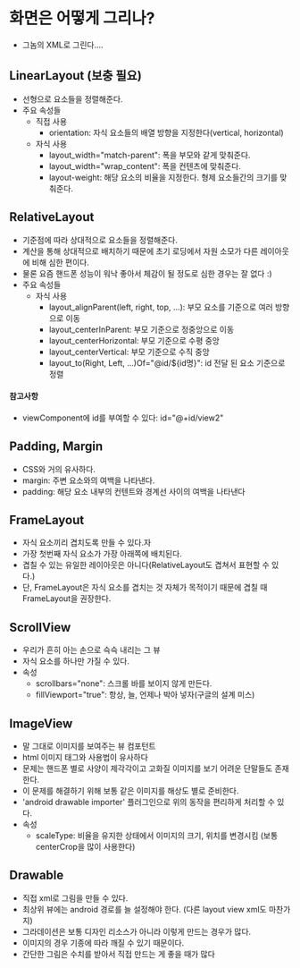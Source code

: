 # 화면은 어떻게 그리나?
- 그놈의 XML로 그린다....

## LinearLayout (보충 필요)
- 선형으로 요소들을 정렬해준다.
- 주요 속성들
    - 직접 사용
        - orientation: 자식 요소들의 배열 방향을 지정한다(vertical, horizontal)
    - 자식 사용
        - layout_width="match-parent": 폭을 부모와 같게 맞춰준다.
        - layout_width="wrap_content": 폭을 컨텐츠에 맞춰준다.
        - layout-weight: 해당 요소의 비율을 지정한다. 형제 요소들간의 크기를 맞춰준다.

## RelativeLayout
- 기준점에 따라 상대적으로 요소들을 정렬해준다.
- 계산을 통해 상대적으로 배치하기 때문에 초기 로딩에서 자원 소모가 다른 레이아웃에 비해 심한 편이다.
- 물론 요즘 핸드폰 성능이 워낙 좋아서 체감이 될 정도로 심한 경우는 잘 없다 :)
- 주요 속성들
    - 자식 사용
        - layout_alignParent(left, right, top, ...): 부모 요소를 기준으로 여러 방향으로 이동
        - layout_centerInParent: 부모 기준으로 정중앙으로 이동
        - layout_centerHorizontal: 부모 기준으로 수평 중앙
        - layout_centerVertical: 부모 기준으로 수직 중앙
        - layout_to(Right, Left, ...)Of="@id/${id명}": id 전달 된 요소 기준으로 정렬

#### 참고사항
- viewComponent에 id를 부여할 수 있다: id="@+id/view2"

## Padding, Margin
- CSS와 거의 유사하다.
- margin: 주변 요소와의 여백을 나타낸다.
- padding: 해당 요소 내부의 컨텐트와 경계선 사이의 여백을 나타낸다

## FrameLayout
- 자식 요소끼리 겹치도록 만들 수 있다.자
- 가장 첫번째 자식 요소가 가장 아래쪽에 배치된다.
- 겹칠 수 있는 유일한 레이아웃은 아니다(RelativeLayout도 겹쳐서 표현할 수 있다.)
- 단, FrameLayout은 자식 요소를 겹치는 것 자체가 목적이기 때문에 겹칠 때 FrameLayout을 권장한다.

## ScrollView
- 우리가 흔히 아는 손으로 슥슥 내리는 그 뷰
- 자식 요소를 하나만 가질 수 있다.
- 속성
    - scrollbars="none": 스크롤 바를 보이지 않게 만든다.
    - fillViewport="true": 항상, 늘, 언제나 박아 넣자(구글의 설계 미스)

## ImageView
- 말 그대로 이미지를 보여주는 뷰 컴포턴트
- html 이미지 태그와 사용법이 유사하다
- 문제는 핸드폰 별로 사양이 제각각이고 고화질 이미지를 보기 어려운 단말들도 존재한다.
- 이 문제를 해결하기 위해 보통 같은 이미지를 해상도 별로 준비한다.
- 'android drawable importer' 플러그인으로 위의 동작을 편리하게 처리할 수 있다.
- 속성
    - scaleType: 비율을 유지한 상태에서 이미지의 크기, 위치를 변경시킴 (보통 centerCrop을 많이 사용한다)

## Drawable
- 직접 xml로 그림을 만들 수 있다.
- 최상위 뷰에는 android 경로를 늘 설정해야 한다. (다른 layout view xml도 마찬가지)
- 그라데이션은 보통 디자인 리소스가 아니라 이렇게 만드는 경우가 많다.
- 이미지의 경우 기종에 따라 깨질 수 있기 때문이다.
- 간단한 그림은 수치를 받아서 직접 만드는 게 좋을 때가 많다
